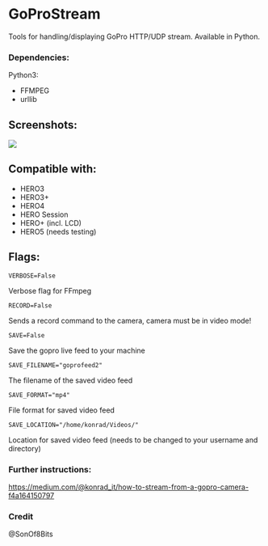 # GoProStream

Tools for handling/displaying GoPro HTTP/UDP stream. Available in Python.

### Dependencies:

Python3:

* FFMPEG
* urllib

## Screenshots:

![](http://i.imgur.com/5wlh8yS.png) 


## Compatible with:

- HERO3 
- HERO3+
- HERO4
- HERO Session
- HERO+ (incl. LCD)
- HERO5 (needs testing)

## Flags:

    VERBOSE=False

Verbose flag for FFmpeg

    RECORD=False

Sends a record command to the camera, camera must be in video mode!

    SAVE=False

Save the gopro live feed to your machine

    SAVE_FILENAME="goprofeed2"

The filename of the saved video feed

    SAVE_FORMAT="mp4"

File format for saved video feed

    SAVE_LOCATION="/home/konrad/Videos/"

Location for saved video feed (needs to be changed to your username and directory)

### Further instructions:


https://medium.com/@konrad_it/how-to-stream-from-a-gopro-camera-f4a164150797


### Credit

@SonOf8Bits
